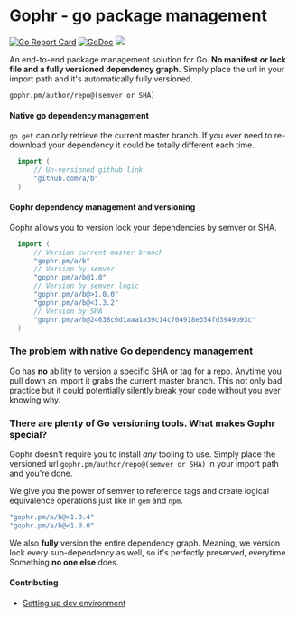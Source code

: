 
# Gophr - go package management
[![Go Report Card](https://goreportcard.com/badge/github.com/skeswa/gophr)](https://goreportcard.com/report/github.com/skeswa/gophr)
[![GoDoc](https://godoc.org/github.com/skeswa/gophr/common?status.svg)](https://godoc.org/github.com/skeswa/gophr/common)
<a href="https://zenhub.com"><img src="https://raw.githubusercontent.com/ZenHubIO/support/master/zenhub-badge.png"></a>

An end-to-end package management solution for Go. **No manifest or lock file and a fully versioned dependency graph.** Simply place the url in your import path and it's automatically fully versioned.

`
gophr.pm/author/repo@(semver or SHA)
`

#### Native go dependency management
`go get` can only retrieve the current master branch. If you ever need to re-download your dependency it could be totally different each time.
```go
  import (
      // Un-versioned github link
      "github.com/a/b"
  )
```

#### Gophr dependency management and versioning
Gophr allows you to version lock your dependencies by semver or SHA.
```go
  import (
      // Version current master branch
      "gophr.pm/a/b"
      // Version by semver
      "gophr.pm/a/b@1.0"
      // Version by semver logic
      "gophr.pm/a/b@>1.0.0"
      "gophr.pm/a/b@<1.3.2"
      // Version by SHA
      "gophr.pm/a/b@24638c6d1aaa1a39c14c704918e354fd3949b93c"
  )
```

### The problem with native Go dependency management
Go has **no** ability to version a specific SHA or tag for a repo. Anytime you pull down an import it grabs the current master branch. This not only bad practice but it could potentially silently break your code without you ever knowing why.

### There are plenty of Go versioning tools. What makes Gophr special?

Gophr doesn't require you to install _any_ tooling to use. Simply place the versioned url `gophr.pm/author/repo@(semver or SHA)` in your import path and you're done.

We give you the power of semver to reference tags and create logical equivalence operations just like in `gem` and `npm`.

```go
"gophr.pm/a/b@>1.0.4"
"gophr.pm/a/b@<1.0.0"
```

We also **fully** version the entire dependency graph. Meaning, we version lock every sub-dependency as well, so it's perfectly preserved, everytime. Something **no one else** does.

#### Contributing
- [Setting up dev environment](example.com)
